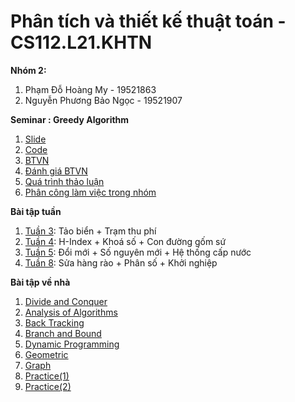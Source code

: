 # Phân tích và thiết kế thuật toán - CS112.L21.KHTN
**Nhóm 2:**
1. Phạm Đỗ Hoàng My - 19521863
2. Nguyễn Phương Bảo Ngọc - 19521907

**Seminar : Greedy Algorithm**
1. [Slide](https://github.com/CS112-L21-KHTN-N2/Seminar/blob/main/Greedy%20Algorithm.pdf)
2. [Code](https://github.com/CS112-L21-KHTN-N2/Seminar/blob/main/code.ipynb)
3. [BTVN](https://github.com/CS112-L21-KHTN-N2/Seminar/blob/main/BTVN.pdf)
4. [Đánh giá BTVN](https://github.com/CS112-L21-KHTN-N2/Seminar/blob/main/Review_BTVN.ipynb)
5. [Quá trình thảo luận](https://github.com/CS112-L21-KHTN-N2/Seminar/blob/main/Th%E1%BA%A3o%20lu%E1%BA%ADn.pdf)
6. [Phân công làm việc trong nhóm](https://github.com/CS112-L21-KHTN-N2/Seminar/blob/main/Ph%C3%A2n%20c%C3%B4ng.pdf)

**Bài tập tuần**
1. [Tuần 3](https://github.com/CS112-L21-KHTN-N2/Weekly_Practice/tree/main/Tuan_3): Tảo biển + Trạm thu phí
2. [Tuần 4](https://github.com/CS112-L21-KHTN-N2/Weekly_Practice/tree/main/Tuan_4): H-Index + Khoá số + Con đường gốm sứ
3. [Tuần 5](https://github.com/CS112-L21-KHTN-N2/Weekly_Practice/tree/main/Tuan_5): Đổi mới + Số nguyên mới + Hệ thống cấp nước
4. [Tuần 8](https://github.com/CS112-L21-KHTN-N2/Weekly_Practice/tree/main/Tuan_8): Sửa hàng rào + Phân số + Khởi nghiệp

**Bài tập về nhà** 
1. [Divide and Conquer](https://github.com/CS112-L21-KHTN-N2/Homework/blob/main/Divide%20%26%20Conquer/Nhom2.ipynb)
2. [Analysis of Algorithms](https://github.com/CS112-L21-KHTN-N2/Homework/blob/main/Analysis%20of%20Algorithms/AnalysisAlgorithm_N2.ipynb)
3. [Back Tracking](https://github.com/CS112-L21-KHTN-N2/Homework/blob/main/Sudoku/sudoku.ipynb)
4. [Branch and Bound](https://github.com/CS112-L21-KHTN-N2/Homework/blob/main/Branch%26Bound/BnB.ipynb)
5. [Dynamic Programming](https://github.com/CS112-L21-KHTN-N2/Homework/blob/main/Dynamic%20Programming/Nh%C3%B3m_2.ipynb)
6. [Geometric](https://github.com/CS112-L21-KHTN-N2/Homework/blob/main/Geometric%20Algorithm/Nh%C3%B3m_2.ipynb)
7. [Graph](https://github.com/CS112-L21-KHTN-N2/Homework/blob/main/Graph/Nh%C3%B3m%202.ipynb)
8. [Practice(1)](https://github.com/CS112-L21-KHTN-N2/Homework/blob/main/Practice(1)/Nh%C3%B3m_2.ipynb)
9. [Practice(2)](https://github.com/CS112-L21-KHTN-N2/Homework/blob/main/Practice(2)/N2.ipynb)
